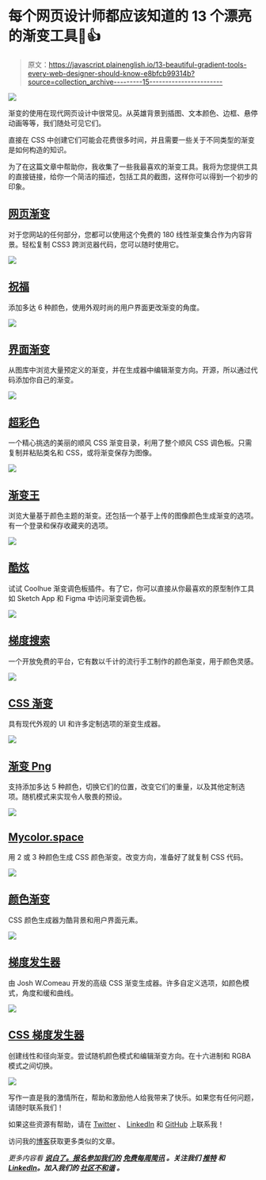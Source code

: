 # 每个网页设计师都应该知道的 13 个漂亮的渐变工具💯👍

> 原文：<https://javascript.plainenglish.io/13-beautiful-gradient-tools-every-web-designer-should-know-e8bfcb99314b?source=collection_archive---------15----------------------->

![](img/45c2670f7459b48c57cea7334e6ed2f6.png)

渐变的使用在现代网页设计中很常见。从英雄背景到插图、文本颜色、边框、悬停动画等等，我们随处可见它们。

直接在 CSS 中创建它们可能会花费很多时间，并且需要一些关于不同类型的渐变是如何构造的知识。

为了在这篇文章中帮助你，我收集了一些我最喜欢的渐变工具。我将为您提供工具的直接链接，给你一个简洁的描述，包括工具的截图，这样你可以得到一个初步的印象。

## [网页渐变](https://webgradients.com/)

对于您网站的任何部分，您都可以使用这个免费的 180 线性渐变集合作为内容背景。轻松复制 CSS3 跨浏览器代码，您可以随时使用它。

![](img/d1fd1def974e8425258f02b0b1940e27.png)

## [祝福](https://www.grabient.com/)

添加多达 6 种颜色，使用外观时尚的用户界面更改渐变的角度。

![](img/5aef11fb8c858ea19025ce6dd05a014a.png)

## [界面渐变](https://uigradients.com/)

从图库中浏览大量预定义的渐变，并在生成器中编辑渐变方向。开源，所以通过代码添加你自己的渐变。

![](img/d05ea4e399bd3c940e8a7a0342a2139c.png)

## [超彩色](https://hypercolor.dev/#gradients)

一个精心挑选的美丽的顺风 CSS 渐变目录，利用了整个顺风 CSS 调色板。只需复制并粘贴类名和 CSS，或将渐变保存为图像。

![](img/bc13e269c0c003bb9e7aedb93b95cd75.png)

## [渐变王](https://gradient-king.vercel.app/)

浏览大量基于颜色主题的渐变。还包括一个基于上传的图像颜色生成渐变的选项。有一个登录和保存收藏夹的选项。

![](img/d0b0793391b5c456035f946c5aa06d42.png)

## [酷炫](https://webkul.github.io/coolhue/)

试试 Coolhue 渐变调色板插件。有了它，你可以直接从你最喜欢的原型制作工具如 Sketch App 和 Figma 中访问渐变调色板。

![](img/ed3383b450388ee945e8fabe7889201d.png)

## [梯度搜索](https://gradienthunt.com/)

一个开放免费的平台，它有数以千计的流行手工制作的颜色渐变，用于颜色灵感。

![](img/cdd9702bb8283e7a8d803ab45b9d0750.png)

## [CSS 渐变](https://cssgradient.io/)

具有现代外观的 UI 和许多定制选项的渐变生成器。

![](img/110056ee2a85a333813ecace0d73381f.png)

## [渐变 Png](https://gradient-png.netlify.app/)

支持添加多达 5 种颜色，切换它们的位置，改变它们的重量，以及其他定制选项。随机模式来实现令人敬畏的预设。

![](img/961bced201bc912af61de564eb61190f.png)

## [Mycolor.space](https://mycolor.space/gradient)

用 2 或 3 种颜色生成 CSS 颜色渐变。改变方向，准备好了就复制 CSS 代码。

![](img/637ccd123ecd70d3ea489bea89b14664.png)

## [颜色渐变](https://mybrandnewlogo.com/color-gradient-generator)

CSS 颜色生成器为酷背景和用户界面元素。

![](img/72116da884b988bd46bf1499e0daea13.png)

## [梯度发生器](https://www.joshwcomeau.com/gradient-generator/)

由 Josh W.Comeau 开发的高级 CSS 渐变生成器。许多自定义选项，如颜色模式，角度和缓和曲线。

![](img/58d78c4df11e6e87dc1f9d182baa81ac.png)

## [CSS 梯度发生器](https://www.css-gradient.com/)

创建线性和径向渐变。尝试随机颜色模式和编辑渐变方向。在十六进制和 RGBA 模式之间切换。

![](img/a2db09acf225ccf80973b3ddec333889.png)

写作一直是我的激情所在，帮助和激励他人给我带来了快乐。如果您有任何问题，请随时联系我们！

如果这些资源有帮助，请在 [Twitter](https://twitter.com/madzadev) 、 [LinkedIn](https://www.linkedin.com/in/madzadev/) 和 [GitHub](https://github.com/madzadev) 上联系我！

访问我的[博客](https://madza.dev/blog)获取更多类似的文章。

*更多内容看* [***说白了。报名参加我们的***](https://plainenglish.io/) **[***免费每周简讯***](http://newsletter.plainenglish.io/) *。关注我们* [***推特***](https://twitter.com/inPlainEngHQ) *和*[***LinkedIn***](https://www.linkedin.com/company/inplainenglish/)*。加入我们的* [***社区不和谐***](https://discord.gg/GtDtUAvyhW) *。***